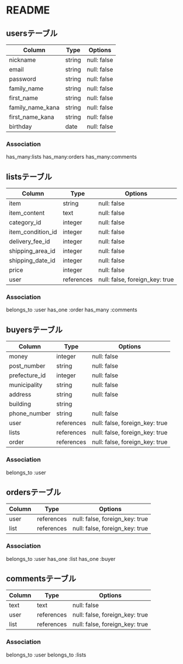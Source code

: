 # README

## usersテーブル
| Column | Type       | Options                        |
| ------ | ---------- | ------------------------------ |
| nickname   | string | null: false |
| email   | string | null: false |
| password  | string | null: false |
| family_name   | string | null: false |
| first_name  | string | null: false |
| family_name_kana   | string | null: false |
| first_name_kana  | string | null: false |
| birthday   | date | null: false |

### Association
has_many:lists
has_many:orders
has_many:comments

## listsテーブル
| Column | Type       | Options                        |
| ------ | ---------- | ------------------------------ |
| item   | string | null: false |
| item_content  | text | null: false |
| category_id  | integer | null: false |
| item_condition_id  | integer | null: false |
| delivery_fee_id  | integer | null: false |
| shipping_area_id | integer | null: false |
| shipping_date_id  | integer | null: false |
| price  | integer | null: false |
| user  | references | null: false, foreign_key: true |

### Association
belongs_to :user
has_one :order
has_many :comments


## buyersテーブル
| Column | Type       | Options                        |
| ------ | ---------- | ------------------------------ |
| money  | integer | null: false |
| post_number  | string | null: false |
| prefecture_id  | integer | null: false |
| municipality  | string | null: false |
| address | string | null: false |
| building | string |
| phone_number | string | null: false |
| user  | references | null: false, foreign_key: true |
| lists  | references | null: false, foreign_key: true |
| order  | references | null: false, foreign_key: true |

### Association
belongs_to :user

## ordersテーブル
| Column | Type       | Options                        |
| ------ | ---------- | ------------------------------ |
| user   | references | null: false, foreign_key: true |
| list  | references | null: false, foreign_key: true |

### Association
belongs_to :user
has_one :list
has_one :buyer


## commentsテーブル
| Column | Type       | Options                        |
| ------ | ---------- | ------------------------------ |
| text   | text | null: false |
| user  | references | null: false, foreign_key: true |
| list  | references | null: false, foreign_key: true |

### Association
belongs_to :user
belongs_to :lists